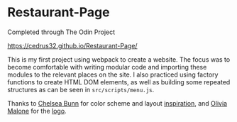 # Restaurant-Page

Completed through The Odin Project

https://cedrus32.github.io/Restaurant-Page/

This is my first project using webpack to create a website. The focus was to become comfortable with writing modular code and importing these modules to the relevant places on the site. I also practiced using factory functions to create HTML DOM elements, as well as building some repeated structures as can be seen in `src/scripts/menu.js`.

Thanks to <a href='https://dribbble.com/chelseabunn'>Chelsea Bunn</a> for color scheme and layout <a href='https://dribbble.com/shots/9073424-Pop-s-Pizza-To-Go-Menus/attachments/1168915?mode=media'>inspiration</a>, and <a href='https://dribbble.com/oliviafayeco'>Olivia Malone</a> for the <a href='https://dribbble.com/shots/17193729-Dog-Doodles/attachments/12293904?mode=media'>logo</a>.
